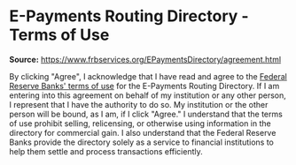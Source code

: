 # E-Payments Routing Directory - Terms of Use

**Source:** https://www.frbservices.org/EPaymentsDirectory/agreement.html

By clicking "Agree", I acknowledge that I have read and agree to the [Federal Reserve Banks' terms of use](FRBS_TERMS.md) for the E-Payments Routing Directory. If I am entering into this agreement on behalf of my institution or any other person, I represent that I have the authority to do so. My institution or the other person will be bound, as I am, if I click "Agree." I understand that the terms of use prohibit selling, relicensing, or otherwise using information in the directory for commercial gain. I also understand that the Federal Reserve Banks provide the directory solely as a service to financial institutions to help them settle and process transactions efficiently.
